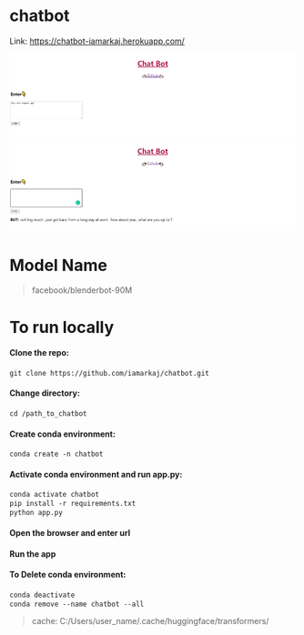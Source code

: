 # chatbot

Link: https://chatbot-iamarkaj.herokuapp.com/

<img src='img/home1.png'/>

<img src='img/home2.png'/>

# Model Name

>facebook/blenderbot-90M

# To run locally 

#### Clone the repo:
```
git clone https://github.com/iamarkaj/chatbot.git
```

#### Change directory:

```
cd /path_to_chatbot
```

#### Create conda environment:

```
conda create -n chatbot
```

#### Activate conda environment and run app.py:

```
conda activate chatbot
pip install -r requirements.txt
python app.py
```

#### Open the browser and enter url

#### Run the app

#### To Delete conda environment:
 
 ```
 conda deactivate
 conda remove --name chatbot --all
 ```
> cache: C:/Users/user_name/.cache/huggingface/transformers/

